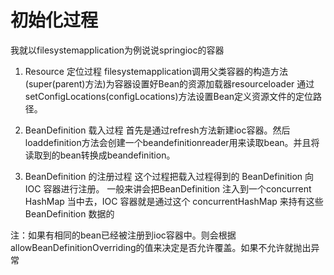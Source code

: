 # 初始化过程
我就以filesystemapplication为例说说springioc的容器
1. Resource 定位过程
filesystemapplication调用父类容器的构造方法(super(parent)方法)为容器设置好Bean的资源加载器resourceloader
通过setConfigLocations(configLocations)方法设置Bean定义资源文件的定位路径。

2. BeanDefinition 载入过程
首先是通过refresh方法新建ioc容器。然后loaddefinition方法会创建一个beandefinitionreader用来读取bean。并且将读取到的bean转换成beandefinition。

3. BeanDefinition 的注册过程
这个过程把载入过程得到的 BeanDefinition 向 IOC 容器进行注册。
一般来讲会把BeanDefinition 注入到一个concurrent HashMap 当中去，IOC 容器就是通过这个 concurrentHashMap 来持有这些 BeanDefinition 数据的

注：如果有相同的bean已经被注册到ioc容器中。则会根据allowBeanDefinitionOverriding的值来决定是否允许覆盖。如果不允许就抛出异常
